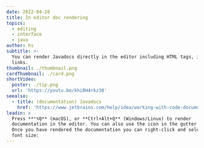 ```yaml
---
date: 2022-04-20
title: In editor doc rendering
topics:
  - editing
  - interface
  - java
author: hs
subtitle: >-
  You can render Javadocs directly in the editor including HTML tags, images and
  links.
thumbnail: ./thumbnail.png
cardThumbnail: ./card.png
shortVideo:
  poster: ./tip.png
  url: 'https://youtu.be/khiBH4rkz38'
seealso:
  - title: (documentation) Javadocs
    href: 'https://www.jetbrains.com/help/idea/working-with-code-documentation.html'
leadin: >
  Press **⌃⌥Q** (macOS), or **Ctrl+Alt+Q** (Windows/Linux) to render
  documentation in the editor. You can also use the icon in the gutter area.
  Once you have rendered the documentation you can right-click and select Adjust
  font size:
---
```


